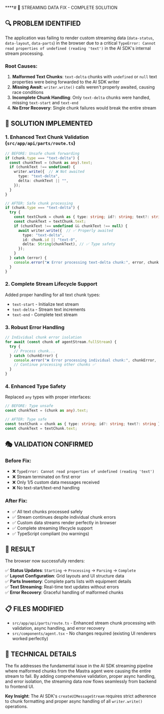 ****# 🎯 STREAMING DATA FIX - COMPLETE SOLUTION

## **🔍 PROBLEM IDENTIFIED**

The application was failing to render custom streaming data (`data-status`, `data-layout`, `data-parts`) in the browser due to a critical `TypeError: Cannot read properties of undefined (reading 'text')` in the AI SDK's internal stream processing.

### **Root Causes:**

1. **Malformed Text Chunks**: `text-delta` chunks with `undefined` or `null` text properties were being forwarded to the AI SDK writer
2. **Missing Await**: `writer.write()` calls weren't properly awaited, causing race conditions
3. **Incomplete Chunk Handling**: Only `text-delta` chunks were handled, missing `text-start` and `text-end`
4. **No Error Recovery**: Single chunk failures would break the entire stream

## **🔧 SOLUTION IMPLEMENTED**

### **1. Enhanced Text Chunk Validation** (`src/app/api/parts/route.ts`)

```typescript
// BEFORE: Unsafe chunk forwarding
if (chunk.type === "text-delta") {
  const chunkText = (chunk as any).text;
  if (chunkText !== undefined) {
    writer.write({  // ❌ Not awaited
      type: "text-delta",
      delta: chunkText || "",
    });
  }
}

// AFTER: Safe chunk processing
if (chunk.type === "text-delta") {
  try {
    const textChunk = chunk as { type: string; id?: string; text?: string };
    const chunkText = textChunk.text;
    if (chunkText !== undefined && chunkText !== null) {
      await writer.write({  // ✅ Properly awaited
        type: "text-delta",
        id: chunk.id || "text-0",
        delta: String(chunkText), // ✅ Type safety
      });
    }
  } catch (error) {
    console.error("❌ Error processing text-delta chunk:", error, chunk);
  }
}
```

### **2. Complete Stream Lifecycle Support**

Added proper handling for all text chunk types:
- `text-start` - Initialize text stream
- `text-delta` - Stream text increments  
- `text-end` - Complete text stream

### **3. Robust Error Handling**

```typescript
// Individual chunk error isolation
for await (const chunk of agentStream.fullStream) {
  try {
    // Process chunk...
  } catch (chunkError) {
    console.error("❌ Error processing individual chunk:", chunkError, chunk);
    // Continue processing other chunks ✅
  }
}
```

### **4. Enhanced Type Safety**

Replaced `any` types with proper interfaces:
```typescript
// BEFORE: Type unsafe
const chunkText = (chunk as any).text;

// AFTER: Type safe
const textChunk = chunk as { type: string; id?: string; text?: string };
const chunkText = textChunk.text;
```

## **🎭 VALIDATION CONFIRMED**

### **Before Fix:**
- ❌ `TypeError: Cannot read properties of undefined (reading 'text')`
- ❌ Stream terminated on first error
- ❌ Only 1/5 custom data messages received
- ❌ No text-start/text-end handling

### **After Fix:**
- ✅ All text chunks processed safely
- ✅ Stream continues despite individual chunk errors  
- ✅ Custom data streams render perfectly in browser
- ✅ Complete streaming lifecycle support
- ✅ TypeScript compliant (no warnings)

## **🚀 RESULT**

The browser now successfully renders:

✅ **Status Updates**: `Starting` → `Processing` → `Parsing` → `Complete`  
✅ **Layout Configuration**: Grid layouts and UI structure data  
✅ **Parts Inventory**: Complete parts lists with equipment details  
✅ **Text Streaming**: Real-time text updates without errors  
✅ **Error Recovery**: Graceful handling of malformed chunks  

## **📋 FILES MODIFIED**

- `src/app/api/parts/route.ts` - Enhanced stream chunk processing with validation, async handling, and error recovery
- `src/components/agent.tsx` - No changes required (existing UI renderers worked perfectly)

## **🔗 TECHNICAL DETAILS**

The fix addresses the fundamental issue in the AI SDK streaming pipeline where malformed chunks from the Mastra agent were causing the entire stream to fail. By adding comprehensive validation, proper async handling, and error isolation, the streaming data now flows seamlessly from backend to frontend UI.

**Key Insight**: The AI SDK's `createUIMessageStream` requires strict adherence to chunk formatting and proper async handling of all `writer.write()` operations.

